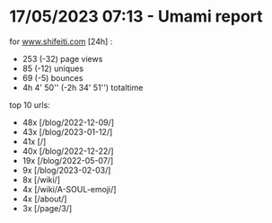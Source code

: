 # 17/05/2023 07:13 - Umami report
for www.shifeiti.com [24h] :

 - 253 (-32) page views
 - 85 (-12) uniques
 - 69 (-5) bounces
 - 4h 4' 50'' (-2h 34' 51'') totaltime


top 10 urls:
 - 48x [/blog/2022-12-09/]
 - 43x [/blog/2023-01-12/]
 - 41x [/]
 - 40x [/blog/2022-12-22/]
 - 19x [/blog/2022-05-07/]
 - 9x [/blog/2023-02-03/]
 - 8x [/wiki/]
 - 4x [/wiki/A-SOUL-emoji/]
 - 4x [/about/]
 - 3x [/page/3/]


